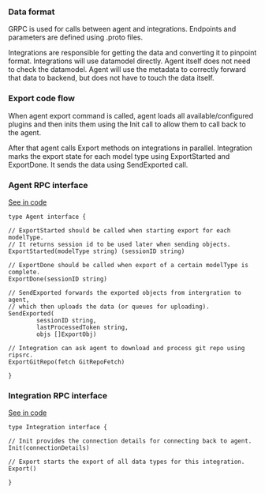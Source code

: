 ### Data format

GRPC is used for calls between agent and integrations. Endpoints and parameters are defined using .proto files.

Integrations are responsible for getting the data and converting it to pinpoint format. Integrations will use datamodel directly. Agent itself does not need to check the datamodel. Agent will use the metadata to correctly forward that data to backend, but does not have to touch the data itself.

### Export code flow

When agent export command is called, agent loads all available/configured plugins and then inits them using the Init call to allow them to call back to the agent.

After that agent calls Export methods on integrations in parallel. Integration marks the export state for each model type using ExportStarted and ExportDone. It sends the data using SendExported call.

### Agent RPC interface

[See in code](https://github.com/pinpt/agent.next/blob/master/rpcdef/agent.go)

```golang
type Agent interface {

// ExportStarted should be called when starting export for each modelType.
// It returns session id to be used later when sending objects.
ExportStarted(modelType string) (sessionID string)

// ExportDone should be called when export of a certain modelType is complete.
ExportDone(sessionID string)

// SendExported forwards the exported objects from intergration to agent,
// which then uploads the data (or queues for uploading).
SendExported(
		sessionID string,
		lastProcessedToken string,
		objs []ExportObj)

// Integration can ask agent to download and process git repo using ripsrc.
ExportGitRepo(fetch GitRepoFetch)

}
```

### Integration RPC interface

[See in code](https://github.com/pinpt/agent.next/blob/master/rpcdef/integration.go)

```golang
type Integration interface {

// Init provides the connection details for connecting back to agent.
Init(connectionDetails)

// Export starts the export of all data types for this integration.
Export()

}
```